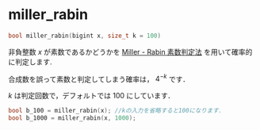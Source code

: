 # miller_rabin

```cpp
bool miller_rabin(bigint x, size_t k = 100)
```

非負整数 $x$ が素数であるかどうかを [Miller - Rabin 素数判定法](https://ja.wikipedia.org/wiki/%E3%83%9F%E3%83%A9%E3%83%BC%E2%80%93%E3%83%A9%E3%83%93%E3%83%B3%E7%B4%A0%E6%95%B0%E5%88%A4%E5%AE%9A%E6%B3%95) を用いて確率的に判定します.

合成数を誤って素数と判定してしまう確率は， $4^{-k}$ です．

$k$ は判定回数で，デフォルトでは $100$ にしています．

```cpp
bool b_100 = miller_rabin(x); //kの入力を省略すると100になります．
bool b_1000 = miller_rabin(x, 1000);
```
